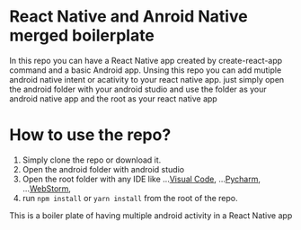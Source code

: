 # React Native and Anroid Native merged boilerplate

In this repo you can have a React Native app created by create-react-app command and a basic Android app.
Unsing this repo you can add mutiple android native intent or acativity to your react native app. just simply open the android folder with your android studio and use the folder as your android native app and the root as your react native app

# How to use the repo?
1. Simply clone the repo or download it.
2. Open the android folder with android studio
3. Open the root folder with any IDE like 
...[Visual Code](), 
...[Pycharm](), 
...[WebStorm](), 
3. run ```npm install``` or ```yarn install``` from the root of the repo.


This is a boiler plate of having multiple android activity in a React Native app


